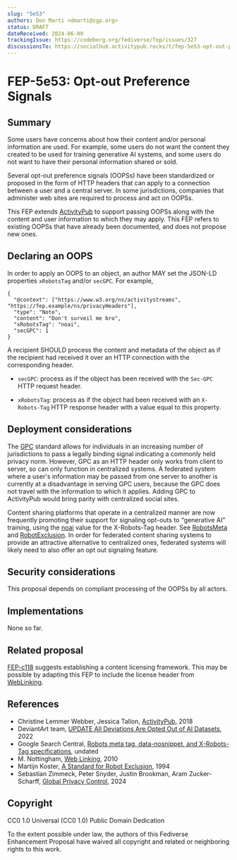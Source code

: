 ```yaml
---
slug: "5e53"
authors: Don Marti <dmarti@zgp.org>
status: DRAFT
dateReceived: 2024-06-09
trackingIssue: https://codeberg.org/fediverse/fep/issues/327
discussionsTo: https://socialhub.activitypub.rocks/t/fep-5e53-opt-out-preference-signals/4323
---
```

# FEP-5e53: Opt-out Preference Signals


## Summary

Some users have concerns about how their content and/or personal information are
used. For example, some users do not want the content they created
to be used for training generative AI systems, and some users do
not want to have their personal information shared or sold.

Several opt-out preference signals (OOPSs) have been
standardized or proposed in the form of HTTP headers that can apply to a
connection between a user and a central server.
In some jurisdictions, companies that administer web sites are required to
process and act on OOPSs. 

This FEP extends [ActivityPub] to support passing OOPSs along with
the content and user information to which they may apply. This FEP
refers to existing OOPSs that have already been documented, and does not propose new ones.


## Declaring an OOPS

In order to apply an OOPS to an object, an author MAY set the JSON-LD properties `xRobotsTag` and/or
`secGPC`.  For example,


```
{
  "@context": ["https://www.w3.org/ns/activitystreams", "https://fep.example/ns/privacyHeaders"],
  "type": "Note",
  "content": "Don't surveil me bro",
  "xRobotsTag": "noai",
  "secGPC": 1
}
```

A recipient SHOULD process the content and metadata of the object as if the recipient had received it
over an HTTP connection with the corresponding header.

 * `secGPC`: process as if the object has been received with the `Sec-GPC` HTTP request header.

 * `xRobotsTag`: process as if the object had been received with an `X-Robots-Tag` HTTP response header
    with a value equal to this property.


## Deployment considerations

The [GPC] standard allows for individuals in an increasing number of
jurisdictions to pass a legally binding signal indicating a commonly
held privacy norm.  However, GPC as an HTTP header only works from
client to server, so can only function in centralized systems. A
federated system where a user's information may be passed from
one server to another is currently at a disadvantage in serving
GPC users, because the GPC does not travel with the information
to which it applies.  Adding GPC to ActivityPub would bring parity
with centralized social sites.

Content sharing platforms that operate in a centralized manner
are now frequently promoting their support for signaling opt-outs
to <q>generative AI</q> training, using the [noai] value for the X-Robots-Tag header. See [RobotsMeta] and [RobotExclusion].
In order for federated content sharing systems to provide an
attractive alternative to centralized ones, federated systems will
likely need to also offer an opt out signaling feature.


## Security considerations

This proposal depends on compliant processing of the OOPSs by all actors.


## Implementations

None so far.



## Related proposal

[FEP-c118](https://codeberg.org/fediverse/fep/src/branch/main/fep/c118/fep-c118.md) suggests establishing
a content licensing framework. This may be possible by adapting this FEP to include the license header
from [WebLinking].


## References

- Christine Lemmer Webber, Jessica Tallon, [ActivityPub][ActivityPub], 2018
- DeviantArt team, [UPDATE All Deviations Are Opted Out of AI Datasets][noai], 2022
- Google Search Central, [Robots meta tag, data-nosnippet, and X-Robots-Tag specifications][RobotsMeta], undated
- M. Nottingham, [Web Linking][WebLinking], 2010
- Martijn Koster, [A Standard for Robot Exclusion][RobotExclusion], 1994
- Sebastian Zimmeck, Peter Snyder, Justin Brookman, Aram Zucker-Scharff, [Global Privacy Control][GPC], 2024


[ActivityPub]: https://www.w3.org/TR/activitypub/
[GPC]: https://privacycg.github.io/gpc-spec/
[noai]: https://www.deviantart.com/team/journal/UPDATE-All-Deviations-Are-Opted-Out-of-AI-Datasets-934500371
[RobotExclusion]: http://www.robotstxt.org/robotstxt.html
[RobotsMeta]: https://developers.google.com/search/docs/crawling-indexing/robots-meta-tag
[WebLinking]: https://datatracker.ietf.org/doc/html/rfc5988

## Copyright

CC0 1.0 Universal (CC0 1.0) Public Domain Dedication

To the extent possible under law, the authors of this Fediverse Enhancement Proposal have waived all copyright and related or neighboring rights to this work.
